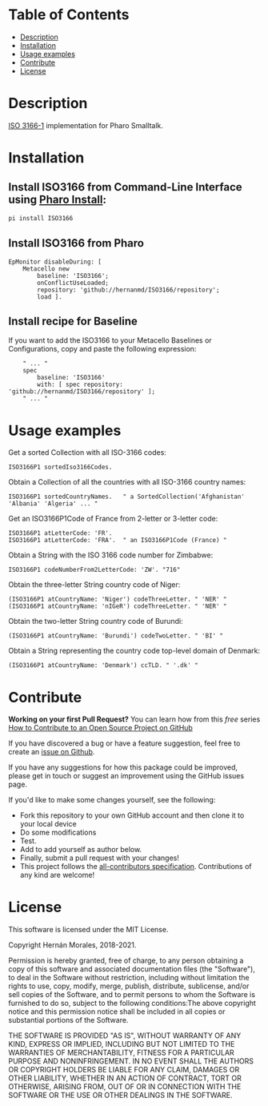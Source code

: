# Table of Contents

- [Description](#description)
- [Installation](#installation)
- [Usage examples](#usage-examples)
- [Contribute](#contribute)
- [License](#license)

# Description

[ISO 3166-1](https://en.wikipedia.org/wiki/ISO_3166-1) implementation for Pharo Smalltalk.

# Installation

## Install ISO3166 from Command-Line Interface using [Pharo Install](https://github.com/hernanmd/pi):

```bash
pi install ISO3166
```

## Install ISO3166 from Pharo

[//]: # (pi)
```smalltalk
EpMonitor disableDuring: [ 
	Metacello new
		baseline: 'ISO3166';
		onConflictUseLoaded;
		repository: 'github://hernanmd/ISO3166/repository';
		load ].
```

## Install recipe for Baseline

If you want to add the ISO3166 to your Metacello Baselines or Configurations, copy and paste the following expression:

```smalltalk
	" ... "
	spec
		baseline: 'ISO3166' 
		with: [ spec repository: 'github://hernanmd/ISO3166/repository' ];
	" ... "
```

# Usage examples

Get a sorted Collection with all ISO-3166 codes:
```smalltalk
ISO3166P1 sortedIso3166Codes.
```

Obtain a Collection of all the countries with all ISO-3166 country names:
```smalltalk
ISO3166P1 sortedCountryNames.   " a SortedCollection('Afghanistan' 'Albania' 'Algeria' ... "
```

Get an ISO3166P1Code of France from 2-letter or 3-letter code:
```smalltalk
ISO3166P1 atLetterCode: 'FR'.
ISO3166P1 atLetterCode: 'FRA'.  " an ISO3166P1Code (France) "
```

Obtain a String with the ISO 3166 code number for Zimbabwe:
```smalltalk
ISO3166P1 codeNumberFrom2LetterCode: 'ZW'. "716"
```

Obtain the three-letter String country code of Niger:
```smalltalk
(ISO3166P1 atCountryName: 'Niger') codeThreeLetter. " 'NER' "
(ISO3166P1 atCountryName: 'nIGeR') codeThreeLetter. " 'NER' "
```

Obtain the two-letter String country code of Burundi:
```smalltalk
(ISO3166P1 atCountryName: 'Burundi') codeTwoLetter. " 'BI' "
```

Obtain a String representing the country code top-level domain of Denmark:

```smalltalk
(ISO3166P1 atCountryName: 'Denmark') ccTLD. " '.dk' "
```

# Contribute

**Working on your first Pull Request?** You can learn how from this *free* series [How to Contribute to an Open Source Project on GitHub](https://egghead.io/series/how-to-contribute-to-an-open-source-project-on-github)

If you have discovered a bug or have a feature suggestion, feel free to create an [issue on Github](https://github.com/hernanmd/ISO3166/issues).

If you have any suggestions for how this package could be improved, please get in touch or suggest an improvement using the GitHub issues page.

If you'd like to make some changes yourself, see the following:    

  - Fork this repository to your own GitHub account and then clone it to your local device
  - Do some modifications
  - Test.
  - Add <your GitHub username> to add yourself as author below.
  - Finally, submit a pull request with your changes!
  - This project follows the [all-contributors specification](https://github.com/kentcdodds/all-contributors). Contributions of any kind are welcome!

# License

This software is licensed under the MIT License.

Copyright Hernán Morales, 2018-2021.

Permission is hereby granted, free of charge, to any person obtaining a copy of this software and associated documentation files (the "Software"), to deal in the Software without restriction, including without limitation the rights to use, copy, modify, merge, publish, distribute, sublicense, and/or sell copies of the Software, and to permit persons to whom the Software is furnished to do so, subject to the following conditions:The above copyright notice and this permission notice shall be included in all copies or substantial portions of the Software.

THE SOFTWARE IS PROVIDED "AS IS", WITHOUT WARRANTY OF ANY KIND, EXPRESS OR IMPLIED, INCLUDING BUT NOT LIMITED TO THE WARRANTIES OF MERCHANTABILITY, FITNESS FOR A PARTICULAR PURPOSE AND NONINFRINGEMENT. IN NO EVENT SHALL THE AUTHORS OR COPYRIGHT HOLDERS BE LIABLE FOR ANY CLAIM, DAMAGES OR OTHER LIABILITY, WHETHER IN AN ACTION OF CONTRACT, TORT OR OTHERWISE, ARISING FROM, OUT OF OR IN CONNECTION WITH THE SOFTWARE OR THE USE OR OTHER DEALINGS IN THE SOFTWARE.
